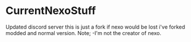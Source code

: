 # CurrentNexoStuff
Updated discord server this is just a fork if nexo would be lost i've forked modded and normal version.
Note;
-I'm not the creator of nexo.
